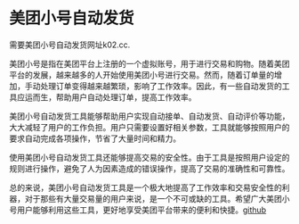 # 美团小号自动发货

需要美团小号自动发货网址k02.cc.

美团小号是指在美团平台上注册的一个虚拟账号，用于进行交易和购物。随着美团平台的发展，越来越多的人开始使用美团小号进行交易。然而，随着订单量的增加，手动处理订单变得越来越繁琐，影响了工作效率。因此，有一些自动发货的工具应运而生，帮助用户自动处理订单，提高工作效率。

美团小号自动发货工具能够帮助用户实现自动接单、自动发货、自动评价等功能，大大减轻了用户的工作负担。用户只需要设置好相关参数，工具就能够按照用户的要求自动完成各项操作，节省了大量时间和精力。

使用美团小号自动发货工具还能够提高交易的安全性。由于工具是按照用户设定的规则进行操作，避免了人为因素造成的错误操作，提高了交易的准确性和可靠性。

总的来说，美团小号自动发货工具是一个极大地提高了工作效率和交易安全性的利器，对于那些有大量交易量的用户来说，是一个不可或缺的工具。希望广大美团小号用户能够利用这些工具，更好地享受美团平台带来的便利和快捷。[github](https://github.com)